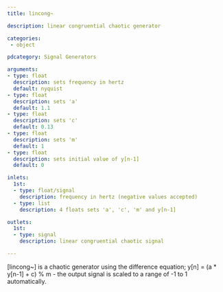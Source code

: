 ```yaml
---
title: lincong~

description: linear congruential chaotic generator

categories:
 - object

pdcategory: Signal Generators

arguments:
- type: float
  description: sets frequency in hertz
  default: nyquist
- type: float
  description: sets 'a'
  default: 1.1
- type: float
  description: sets 'c'
  default: 0.13
- type: float
  description: sets 'm'
  default: 1
- type: float
  description: sets initial value of y[n-1]
  default: 0

inlets:
  1st:
  - type: float/signal
    description: frequency in hertz (negative values accepted)
  - type: list
    description: 4 floats sets 'a', 'c', 'm' and y[n-1]

outlets:
  1st:
  - type: signal
    description: linear congruential chaotic signal

---
```


[lincong~] is a chaotic generator using the difference equation;
y[n] = (a * y[n-1] + c) % m - the output signal is scaled to a range of -1 to 1 automatically.

